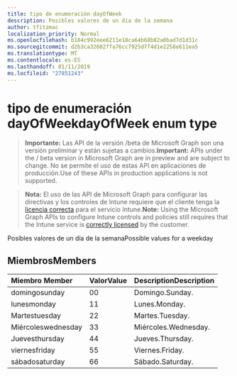 ```yaml
---
title: tipo de enumeración dayOfWeek
description: Posibles valores de un día de la semana
author: tfitzmac
localization_priority: Normal
ms.openlocfilehash: b184c992eee6211e18ca64b68b82a0bad7d1d31c
ms.sourcegitcommit: d2b3ca32602ffa76cc7925d7f4d1e2258e611ea5
ms.translationtype: MT
ms.contentlocale: es-ES
ms.lasthandoff: 01/11/2019
ms.locfileid: "27851243"
---
```

# <a name="dayofweek-enum-type"></a><span data-ttu-id="825ae-103">tipo de enumeración dayOfWeek</span><span class="sxs-lookup"><span data-stu-id="825ae-103">dayOfWeek enum type</span></span>

> <span data-ttu-id="825ae-104">**Importante:** Las API de la versión /beta de Microsoft Graph son una versión preliminar y están sujetas a cambios.</span><span class="sxs-lookup"><span data-stu-id="825ae-104">**Important:** APIs under the / beta version in Microsoft Graph are in preview and are subject to change.</span></span> <span data-ttu-id="825ae-105">No se permite el uso de estas API en aplicaciones de producción.</span><span class="sxs-lookup"><span data-stu-id="825ae-105">Use of these APIs in production applications is not supported.</span></span>

> <span data-ttu-id="825ae-106">**Nota:** El uso de las API de Microsoft Graph para configurar las directivas y los controles de Intune requiere que el cliente tenga la [licencia correcta](https://go.microsoft.com/fwlink/?linkid=839381) para el servicio Intune.</span><span class="sxs-lookup"><span data-stu-id="825ae-106">**Note:** Using the Microsoft Graph APIs to configure Intune controls and policies still requires that the Intune service is [correctly licensed](https://go.microsoft.com/fwlink/?linkid=839381) by the customer.</span></span>

<span data-ttu-id="825ae-107">Posibles valores de un día de la semana</span><span class="sxs-lookup"><span data-stu-id="825ae-107">Possible values for a weekday</span></span>
## <a name="members"></a><span data-ttu-id="825ae-108">Miembros</span><span class="sxs-lookup"><span data-stu-id="825ae-108">Members</span></span>
|<span data-ttu-id="825ae-109">Miembro	</span><span class="sxs-lookup"><span data-stu-id="825ae-109">Member</span></span>|<span data-ttu-id="825ae-110">Valor</span><span class="sxs-lookup"><span data-stu-id="825ae-110">Value</span></span>|<span data-ttu-id="825ae-111">Description</span><span class="sxs-lookup"><span data-stu-id="825ae-111">Description</span></span>|
|:---|:---|:---|
|<span data-ttu-id="825ae-112">domingo</span><span class="sxs-lookup"><span data-stu-id="825ae-112">sunday</span></span>|<span data-ttu-id="825ae-113">0</span><span class="sxs-lookup"><span data-stu-id="825ae-113">0</span></span>|<span data-ttu-id="825ae-114">Domingo.</span><span class="sxs-lookup"><span data-stu-id="825ae-114">Sunday.</span></span>|
|<span data-ttu-id="825ae-115">lunes</span><span class="sxs-lookup"><span data-stu-id="825ae-115">monday</span></span>|<span data-ttu-id="825ae-116">1</span><span class="sxs-lookup"><span data-stu-id="825ae-116">1</span></span>|<span data-ttu-id="825ae-117">Lunes.</span><span class="sxs-lookup"><span data-stu-id="825ae-117">Monday.</span></span>|
|<span data-ttu-id="825ae-118">Martes</span><span class="sxs-lookup"><span data-stu-id="825ae-118">tuesday</span></span>|<span data-ttu-id="825ae-119">2</span><span class="sxs-lookup"><span data-stu-id="825ae-119">2</span></span>|<span data-ttu-id="825ae-120">Martes.</span><span class="sxs-lookup"><span data-stu-id="825ae-120">Tuesday.</span></span>|
|<span data-ttu-id="825ae-121">Miércoles</span><span class="sxs-lookup"><span data-stu-id="825ae-121">wednesday</span></span>|<span data-ttu-id="825ae-122">3</span><span class="sxs-lookup"><span data-stu-id="825ae-122">3</span></span>|<span data-ttu-id="825ae-123">Miércoles.</span><span class="sxs-lookup"><span data-stu-id="825ae-123">Wednesday.</span></span>|
|<span data-ttu-id="825ae-124">Jueves</span><span class="sxs-lookup"><span data-stu-id="825ae-124">thursday</span></span>|<span data-ttu-id="825ae-125">4</span><span class="sxs-lookup"><span data-stu-id="825ae-125">4</span></span>|<span data-ttu-id="825ae-126">Jueves.</span><span class="sxs-lookup"><span data-stu-id="825ae-126">Thursday.</span></span>|
|<span data-ttu-id="825ae-127">viernes</span><span class="sxs-lookup"><span data-stu-id="825ae-127">friday</span></span>|<span data-ttu-id="825ae-128">5</span><span class="sxs-lookup"><span data-stu-id="825ae-128">5</span></span>|<span data-ttu-id="825ae-129">Viernes.</span><span class="sxs-lookup"><span data-stu-id="825ae-129">Friday.</span></span>|
|<span data-ttu-id="825ae-130">sábado</span><span class="sxs-lookup"><span data-stu-id="825ae-130">saturday</span></span>|<span data-ttu-id="825ae-131">6</span><span class="sxs-lookup"><span data-stu-id="825ae-131">6</span></span>|<span data-ttu-id="825ae-132">Sábado.</span><span class="sxs-lookup"><span data-stu-id="825ae-132">Saturday.</span></span>|






